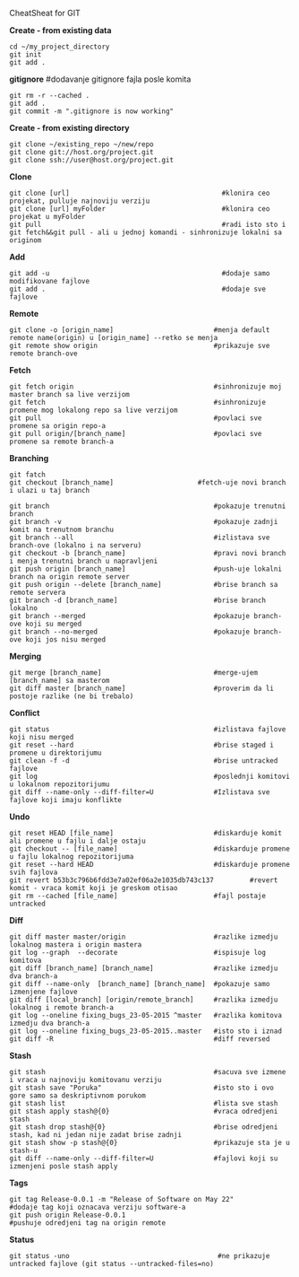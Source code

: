 CheatSheat for GIT

**Create - from existing data**

	cd ~/my_project_directory
	git init
	git add . 

**gitignore**											#dodavanje gitignore fajla posle komita

	git rm -r --cached .
	git add .
	git commit -m ".gitignore is now working"

**Create - from existing directory**

	git clone ~/existing_repo ~/new/repo
	git clone git://host.org/project.git
	git clone ssh://user@host.org/project.git



**Clone**

	git clone [url]                                      #klonira ceo projekat, pulluje najnoviju verziju
	git clone [url] myFolder                             #klonira ceo projekat u myFolder
	git pull                                             #radi isto sto i git fetch&&git pull - ali u jednoj komandi - sinhronizuje lokalni sa originom
 

**Add**

	git add -u                                           #dodaje samo modifikovane fajlove
	git add .                                            #dodaje sve fajlove
 

**Remote**

	git clone -o [origin_name]                         #menja default remote name(origin) u [origin_name] --retko se menja
	git remote show origin                             #prikazuje sve remote branch-ove


**Fetch**

	git fetch origin                                   #sinhronizuje moj master branch sa live verzijom
	git fetch                                          #sinhronizuje promene mog lokalong repo sa live verzijom
	git pull                                           #povlaci sve promene sa origin repo-a
	git pull origin/[branch_name]                      #povlaci sve promene sa remote branch-a


**Branching**

	git fatch
	git checkout [branch_name]					   #fetch-uje novi branch i ulazi u taj branch

	git branch                                         #pokazuje trenutni branch
	git branch -v                                      #pokazuje zadnji komit na trenutnom branchu     
	git branch --all                                   #izlistava sve branch-ove (lokalno i na serveru)
	git checkout -b [branch_name]                 	   #pravi novi branch i menja trenutni branch u napravljeni
	git push origin [branch_name]                  	   #push-uje lokalni branch na origin remote server
	git push origin --delete [branch_name]    		   #brise branch sa remote servera
	git branch -d [branch_name]                        #brise branch lokalno
	git branch --merged                                #pokazuje branch-ove koji su merged
	git branch --no-merged                             #pokazuje branch-ove koji jos nisu merged

**Merging**

	git merge [branch_name]                            #merge-ujem [branch_name] sa masterom
	git diff master [branch_name]                      #proverim da li postoje razlike (ne bi trebalo)



**Conflict**

	git status                                         #izlistava fajlove koji nisu merged
	git reset --hard                                   #brise staged i promene u direktorijumu
	git clean -f -d                                    #brise untracked fajlove
	git log                                            #poslednji komitovi u lokalnom repozitorijumu
	git diff --name-only --diff-filter=U 			   #Izlistava sve fajlove koji imaju konflikte


**Undo**

	git reset HEAD [file_name]                         #diskarduje komit ali promene u fajlu i dalje ostaju
	git checkout -- [file_name]                        #diskarduje promene u fajlu lokalnog repozitorijuma
	git reset --hard HEAD                              #diskarduje promene svih fajlova
	git revert b53b3c796b6fdd3e7a02ef06a2e1035db743c137         #revert komit - vraca komit koji je greskom otisao
	git rm --cached [file_name]						   #fajl postaje untracked	


**Diff**

	git diff master master/origin                      #razlike izmedju lokalnog mastera i origin mastera
	git log --graph  --decorate                        #ispisuje log komitova
	git diff [branch_name] [branch_name]               #razlike izmedju dva branch-a
	git diff --name-only  [branch_name] [branch_name]  #pokazuje samo izmenjene fajlove
	git diff [local_branch] [origin/remote_branch]     #razlika izmedju lokalnog i remote branch-a
	git log --oneline fixing_bugs_23-05-2015 ^master   #razlika komitova izmedju dva branch-a
	git log --oneline fixing_bugs_23-05-2015..master   #isto sto i iznad
	git diff -R                                        #diff reversed


**Stash**

	git stash                                          #sacuva sve izmene i vraca u najnoviju komitovanu verziju
	git stash save "Poruka"                            #isto sto i ovo gore samo sa deskriptivnom porukom
	git stash list                                     #lista sve stash 
	git stash apply stash@{0}                          #vraca odredjeni stash
	git stash drop stash@{0}                           #brise odredjeni stash, kad ni jedan nije zadat brise zadnji      
	git stash show -p stash@{0}						   #prikazuje sta je u stash-u
    git diff --name-only --diff-filter=U               #fajlovi koji su izmenjeni posle stash apply

**Tags**

	git tag Release-0.0.1 -m "Release of Software on May 22"                #dodaje tag koji oznacava verziju software-a
	git push origin Release-0.0.1                                           #pushuje odredjeni tag na origin remote


**Status**

	git status -uno                                     #ne prikazuje untracked fajlove (git status --untracked-files=no)


